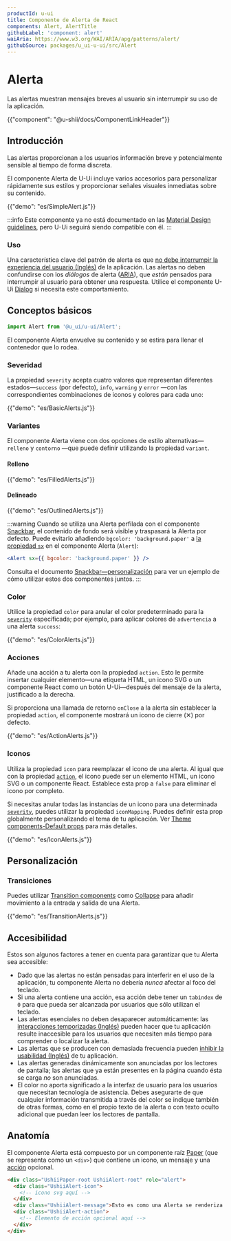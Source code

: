 ```yaml
---
productId: u-ui
title: Componente de Alerta de React
components: Alert, AlertTitle
githubLabel: 'component: alert'
waiAria: https://www.w3.org/WAI/ARIA/apg/patterns/alert/
githubSource: packages/u_ui-u-ui/src/Alert
---
```


# Alerta

<p class="description">Las alertas muestran mensajes breves al usuario sin interrumpir su uso de la aplicación.</p>

{{"component": "@u-shii/docs/ComponentLinkHeader"}}

## Introducción

Las alertas proporcionan a los usuarios información breve y potencialmente sensible al tiempo de forma discreta.

El componente Alerta de U-Ui incluye varios accesorios para personalizar rápidamente sus estilos y proporcionar señales visuales inmediatas sobre su contenido.

{{"demo": "es/SimpleAlert.js"}}

:::info
Este componente ya no está documentado en las [Material Design guidelines](https://m2.material.io/), pero U-Ui seguirá siendo compatible con él.
:::

### Uso

Una característica clave del patrón de alerta es que [no debe interrumpir la experiencia del usuario (Inglés)](https://www.w3.org/WAI/ARIA/apg/patterns/alert/) de la aplicación.
Las alertas no deben confundirse con los _diálogos_ de alerta ([ARIA](https://www.w3.org/WAI/ARIA/apg/patterns/alertdialog/)), que _están_ pensados para interrumpir al usuario para obtener una respuesta.
Utilice el componente U-Ui [Dialog](/u_ui/u-ui/react-dialog/) si necesita este comportamiento.

## Conceptos básicos

```jsx
import Alert from '@u_ui/u-ui/Alert';
```

El componente Alerta envuelve su contenido y se estira para llenar el contenedor que lo rodea.

### Severidad

La propiedad `severity` acepta cuatro valores que representan diferentes estados—`success` (por defecto), `info`, `warning` y `error` —con las correspondientes combinaciones de iconos y colores para cada uno:

{{"demo": "es/BasicAlerts.js"}}

### Variantes

El componente Alerta viene con dos opciones de estilo alternativas—`relleno` y `contorno` —que puede definir utilizando la propiedad `variant`.

#### Relleno

{{"demo": "es/FilledAlerts.js"}}

#### Delineado

{{"demo": "es/OutlinedAlerts.js"}}

:::warning
Cuando se utiliza una Alerta perfilada con el componente [Snackbar](/u_ui/u-ui/react-snackbar/), el contenido de fondo será visible y traspasará la Alerta por defecto.
Puede evitarlo añadiendo `bgcolor: 'background.paper'` a [la propiedad `sx`](/u_ui/u-ui/customization/how-to-customize/#the-sx-prop) en el componente Alerta (`Alert`):

```jsx
<Alert sx={{ bgcolor: 'background.paper' }} />
```

Consulta el documento [Snackbar—personalización](/u_ui/u-ui/react-snackbar/#personalización) para ver un ejemplo de cómo utilizar estos dos componentes juntos.
:::

### Color

Utilice la propiedad `color` para anular el color predeterminado para la [`severity`](#severidad) especificada; por ejemplo, para aplicar colores de `advertencia` a una alerta `success`:

{{"demo": "es/ColorAlerts.js"}}

### Acciones

Añade una acción a tu alerta con la propiedad `action`.
Esto le permite insertar cualquier elemento—una etiqueta HTML, un icono SVG o un componente React como un botón U-Ui—después del mensaje de la alerta, justificado a la derecha.

Si proporciona una llamada de retorno `onClose` a la alerta sin establecer la propiedad `action`, el componente mostrará un icono de cierre (&#x2715;) por defecto.

{{"demo": "es/ActionAlerts.js"}}

### Iconos

Utiliza la propiedad `icon` para reemplazar el icono de una alerta.
Al igual que con la propiedad [`action`](#acciones), el icono puede ser un elemento HTML, un icono SVG o un componente React.
Establece esta prop a `false` para eliminar el icono por completo.

Si necesitas anular todas las instancias de un icono para una determinada [`severity`](#severidad), puedes utilizar la propiedad `iconMapping`.
Puedes definir esta prop globalmente personalizando el tema de tu aplicación. Ver [Theme components-Default props](/u_ui/u-ui/customization/theme-components/#theme-default-props) para más detalles.

{{"demo": "es/IconAlerts.js"}}

## Personalización

### Transiciones

Puedes utilizar [Transition components](/u_ui/u-ui/transitions/) como [Collapse](/u_ui/u-ui/transitions/#collapse) para añadir movimiento a la entrada y salida de una Alerta.

{{"demo": "es/TransitionAlerts.js"}}


## Accesibilidad

Estos son algunos factores a tener en cuenta para garantizar que tu Alerta sea accesible:

- Dado que las alertas no están pensadas para interferir en el uso de la aplicación, tu componente Alerta no debería _nunca_ afectar al foco del teclado.
- Si una alerta contiene una acción, esa acción debe tener un `tabindex` de `0` para que pueda ser alcanzada por usuarios que sólo utilizan el teclado.
- Las alertas esenciales no deben desaparecer automáticamente: las [interacciones temporizadas (Inglés)](https://www.w3.org/TR/UNDERSTANDING-WCAG20/time-limits-no-exceptions.html) pueden hacer que tu aplicación resulte inaccesible para los usuarios que necesiten más tiempo para comprender o localizar la alerta.
- Las alertas que se producen con demasiada frecuencia pueden [inhibir la usabilidad (Inglés)](https://www.w3.org/TR/UNDERSTANDING-WCAG20/time-limits-postponed.html) de tu aplicación.
- Las alertas generadas dinámicamente son anunciadas por los lectores de pantalla; las alertas que ya están presentes en la página cuando ésta se carga _no_ son anunciadas.
- El color no aporta significado a la interfaz de usuario para los usuarios que necesitan tecnología de asistencia. Debes asegurarte de que cualquier información transmitida a través del color se indique también de otras formas, como en el propio texto de la alerta o con texto oculto adicional que puedan leer los lectores de pantalla.

## Anatomía

El componente Alerta está compuesto por un componente raíz [Paper](/u_ui/u-ui/react-paper) (que se representa como un `<div>`) que contiene un icono, un mensaje y una [acción](#acciones) opcional.

```html
<div class="UshiiPaper-root UshiiAlert-root" role="alert">
  <div class="UshiiAlert-icon">
    <!-- icono svg aquí -->
  </div>
  <div class="UshiiAlert-message">Esto es como una Alerta se renderiza en el DOM.</div>
  <div class="UshiiAlert-action">
    <!-- Elemento de acción opcional aquí -->
  </div>
</div>
```